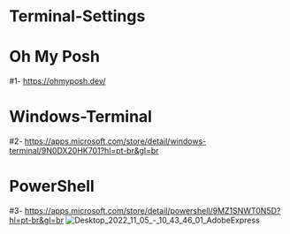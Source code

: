 # Terminal-Settings
# Oh My Posh
#1- https://ohmyposh.dev/
# Windows-Terminal
#2- https://apps.microsoft.com/store/detail/windows-terminal/9N0DX20HK701?hl=pt-br&gl=br
# PowerShell
#3- https://apps.microsoft.com/store/detail/powershell/9MZ1SNWT0N5D?hl=pt-br&gl=br
![Desktop_2022_11_05_-_10_43_46_01_AdobeExpress](https://user-images.githubusercontent.com/81332522/200123931-1fd3eaa4-a950-4ea9-ab63-97335efbfe01.gif)
